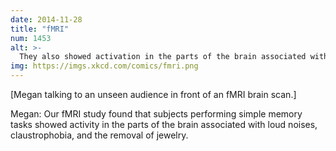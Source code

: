 ```yaml
---
date: 2014-11-28
title: "fMRI"
num: 1453
alt: >-
  They also showed activation in the parts of the brain associated with exposure to dubious study methodology, concern about unremoved piercings, and exasperation with fMRI techs who won't stop talking about Warped Tour.
img: https://imgs.xkcd.com/comics/fmri.png
---
```

[Megan talking to an unseen audience in front of an fMRI brain scan.]

Megan: Our fMRI study found that subjects performing simple memory tasks showed activity in the parts of the brain associated with loud noises, claustrophobia, and the removal of jewelry.